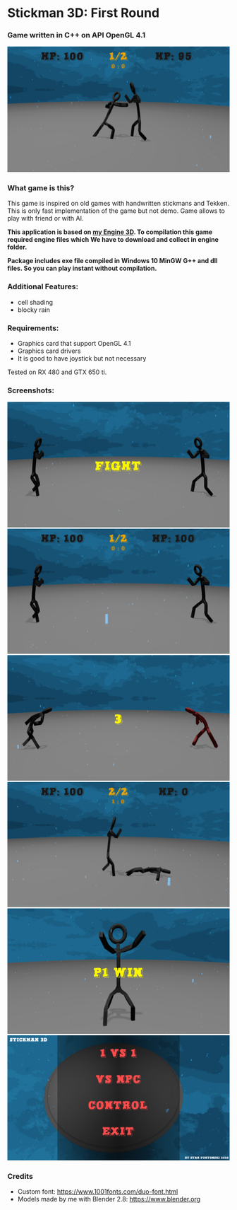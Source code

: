 # Stickman 3D: First Round
### Game written in C++ on API OpenGL 4.1

![Player 1 punched with right hand another player](ss/3.png)

### What game is this?
This game is inspired on old games with handwritten stickmans and Tekken. This is only fast implementation of the game but not demo. Game allows to play with friend or with AI.

**This application is based on [my Engine 3D](https://github.com/stanfortonski/3D-Engine-OpenGL-4). To compilation this game required engine files which We have to download and collect in engine folder.**

**Package includes exe file compiled in Windows 10 MinGW G++ and dll files. So you can play instant without compilation.**

### Additional Features:
- cell shading
- blocky rain

### Requirements:
- Graphics card that support OpenGL 4.1
- Graphics card drivers
- It is good to have joystick but not necessary

Tested on RX 480 and GTX 650 ti.


### Screenshots:
![StickMan 3D screenshot](ss/1.png)
![Start Fight](ss/2.png)
![StickMan Welcome](ss/4.png)
![Player 2 dead](ss/5.png)
![Player 1 win](ss/6.png)
![Main Menu Interface](ss/7.png)

### Credits
- Custom font: https://www.1001fonts.com/duo-font.html
- Models made by me with Blender 2.8: https://www.blender.org
